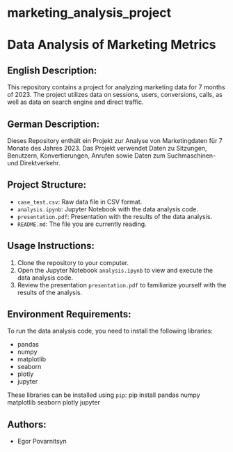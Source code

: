 # marketing_analysis_project
# Data Analysis of Marketing Metrics

## English Description:

This repository contains a project for analyzing marketing data for 7 months of 2023. The project utilizes data on sessions, users, conversions, calls, as well as data on search engine and direct traffic.

## German Description:

Dieses Repository enthält ein Projekt zur Analyse von Marketingdaten für 7 Monate des Jahres 2023. Das Projekt verwendet Daten zu Sitzungen, Benutzern, Konvertierungen, Anrufen sowie Daten zum Suchmaschinen- und Direktverkehr.

## Project Structure:

- `case_test.csv`: Raw data file in CSV format.
- `analysis.ipynb`: Jupyter Notebook with the data analysis code.
- `presentation.pdf`: Presentation with the results of the data analysis.
- `README.md`: The file you are currently reading.

## Usage Instructions:

1. Clone the repository to your computer.
2. Open the Jupyter Notebook `analysis.ipynb` to view and execute the data analysis code.
3. Review the presentation `presentation.pdf` to familiarize yourself with the results of the analysis.

## Environment Requirements:

To run the data analysis code, you need to install the following libraries:
- pandas
- numpy
- matplotlib
- seaborn
- plotly
- jupyter

These libraries can be installed using `pip`:
pip install pandas numpy matplotlib seaborn plotly jupyter

## Authors:

- Egor Povarnitsyn

